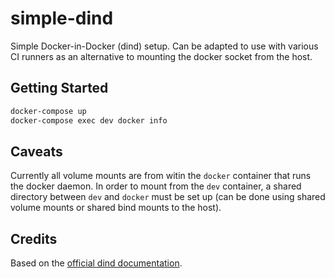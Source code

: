 # simple-dind

Simple Docker-in-Docker (dind) setup. Can be adapted to use with various CI runners as an alternative to mounting the docker socket from the host.

## Getting Started

```bash
docker-compose up
docker-compose exec dev docker info
```

## Caveats

Currently all volume mounts are from witin the `docker` container that runs the docker daemon. In order to mount from the `dev` container, a shared directory between `dev` and `docker` must be set up (can be done using shared volume mounts or shared bind mounts to the host).

## Credits

Based on the [official dind documentation](https://hub.docker.com/_/docker).


